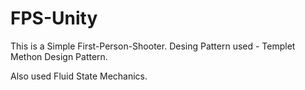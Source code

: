 # FPS-Unity

This is a Simple First-Person-Shooter.
Desing Pattern used - Templet Methon Design Pattern.

Also used Fluid State Mechanics.
